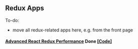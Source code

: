 
## Redux Apps

To-do:

- move all redux-related apps here, e.g. from the front page

#### [Advanced React Redux Performance](https://www.youtube.com/watch?v=7pO3563Qi1Y) Done [[Code]](https://github.com/joshribakoff/redux-10000-todos)
